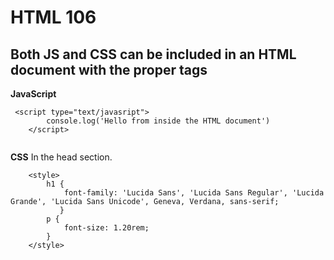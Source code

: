 # HTML 106
## Both JS and CSS can be included in an HTML document with the proper tags

**JavaScript**

```
 <script type="text/javasript">
        console.log('Hello from inside the HTML document')
    </script>
    
```

**CSS**
In the head section. 

```
    <style>
        h1 {
            font-family: 'Lucida Sans', 'Lucida Sans Regular', 'Lucida Grande', 'Lucida Sans Unicode', Geneva, Verdana, sans-serif;
           }
        p {
            font-size: 1.20rem;
        }
    </style>

```